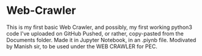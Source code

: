 # Web-Crawler
This is my first basic Web Crawler, and possibly, my first working python3 code I've uploaded on GitHub
Pushed, or rather, copy-pasted from the Documents folder. 
Made it in Jupyter Notebook, in an .piynb file.
Modivated by Manish sir, to be used under the WEB CRAWLER for PEC.
